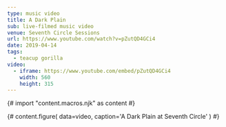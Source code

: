 ```yaml
---
type: music video
title: A Dark Plain
sub: live-filmed music video
venue: Seventh Circle Sessions
url: https://www.youtube.com/watch?v=pZutQD4GCi4
date: 2019-04-14
tags:
  - teacup gorilla
video:
  - iframe: https://www.youtube.com/embed/pZutQD4GCi4
    width: 560
    height: 315
---
```


{# import "content.macros.njk" as content #}

{# content.figure(
  data=video,
  caption='A Dark Plain at Seventh Circle'
) #}
